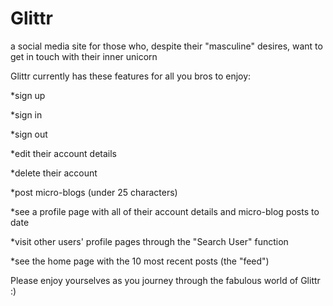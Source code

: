 # Glittr

a social media site for those who, despite their "masculine" desires, want to get in touch with their inner unicorn


Glittr currently has these features for all you bros to enjoy:

*sign up

*sign in

*sign out

*edit their account details

*delete their account

*post micro-blogs (under 25 characters)

*see a profile page with all of their account details and micro-blog posts to date

*visit other users' profile pages through the "Search User" function

*see the home page with the 10 most recent posts (the "feed")


Please enjoy yourselves as you journey through the fabulous world of Glittr :)
